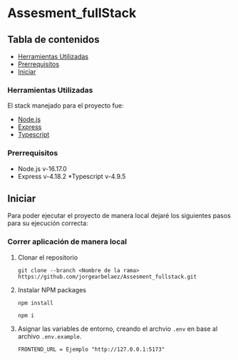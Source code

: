 # Assesment_fullStack

## Tabla de contenidos

- [Herramientas Utilizadas](#herramientas-utilizadas)
- [Prerrequisitos](#prerrequisitos)
- [Iniciar](#iniciar)


### Herramientas Utilizadas

El stack manejado para el proyecto fue:

* [Node.js](https://nodejs.org/) 
* [Express](https://express.com/) 
* [Typescript](https://www.typescriptlang.org/) 


### Prerrequisitos

* Node.js v-16.17.0
* Express v-4.18.2
*Typescript v-4.9.5


## Iniciar

Para poder ejecutar el proyecto de manera local dejaré los siguientes pasos para su ejecución correcta:

### Correr aplicación de manera local 

1. Clonar el repositorio
   ```
   git clone --branch <Nombre de la rama> https://github.com/jorgearbelaez/Assesment_fullstack.git
   ```
  
2. Instalar NPM packages 
   ```
   npm install
   ```
   ```
   npm i
   ```
   
3. Asignar las variables de entorno, creando el archvio `.env` en base al archivo `.env.example`.

   ```
   FRONTEND_URL = Ejemplo "http://127.0.0.1:5173"
   ```
   
